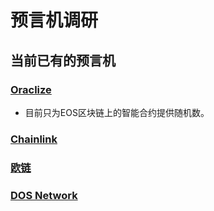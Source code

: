 # 预言机调研

## 当前已有的预言机

### [Oraclize](http://www.oraclize.it/)

- 目前只为EOS区块链上的智能合约提供随机数。

### [Chainlink](https://chain.link/)

### [欧链](https://oraclechain.io/)

### [DOS Network](https://link.zhihu.com/?target=https%3A//dos.network/)


